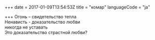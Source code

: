 +++
date = 2017-01-09T13:54:53Z
title = "комар"
languageCode = "ja"
 
+++ 
Огонь – свидетельство тепла   
Ненависть - доказательство любви   
никогда не уставать   
Это доказательство страстной любви?